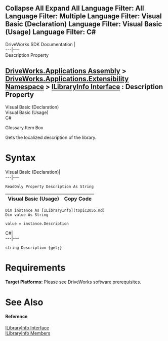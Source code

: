 Collapse All Expand All Language Filter: All  Language Filter: Multiple  Language Filter: Visual Basic (Declaration) Language Filter: Visual Basic (Usage) Language Filter: C#  
---  
DriveWorks SDK Documentation  |   
---|---  
Description Property   
  
[DriveWorks.Applications Assembly](topic13.md) > [DriveWorks.Applications.Extensibility Namespace](topic1995.md) > [ILibraryInfo Interface](topic2055.md) : Description Property  
---  
  
Visual Basic (Declaration)    
Visual Basic (Usage)    
C# 

Glossary Item Box

Gets the localized description of the library. 

# Syntax

Visual Basic (Declaration)|   
---|---  
      
    
    ReadOnly Property Description As String  
  
Visual Basic (Usage)| Copy Code  
---|---  
      
    
    Dim instance As [ILibraryInfo](topic2055.md)
    Dim value As String
     
    value = instance.Description  
  
C#|   
---|---  
      
    
    string Description {get;}  
  
# Requirements

**Target Platforms:** Please see DriveWorks software prerequisites.

# See Also

#### Reference

[ILibraryInfo Interface](topic2055.md)   
[ILibraryInfo Members](topic2056.md)


